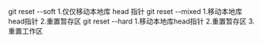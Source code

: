 <!-- 17.git reset --soft --mixed --hard的区别 -->

git reset --soft
  1.仅仅移动本地库 head 指针
git reset --mixed
  1.移动本地库head指针
  2.重置暂存区
git reset --hard
  1.移动本地库head指针
  2.重置暂存区
  3.重置工作区

<!-- git reflog 查看本地记录 -->